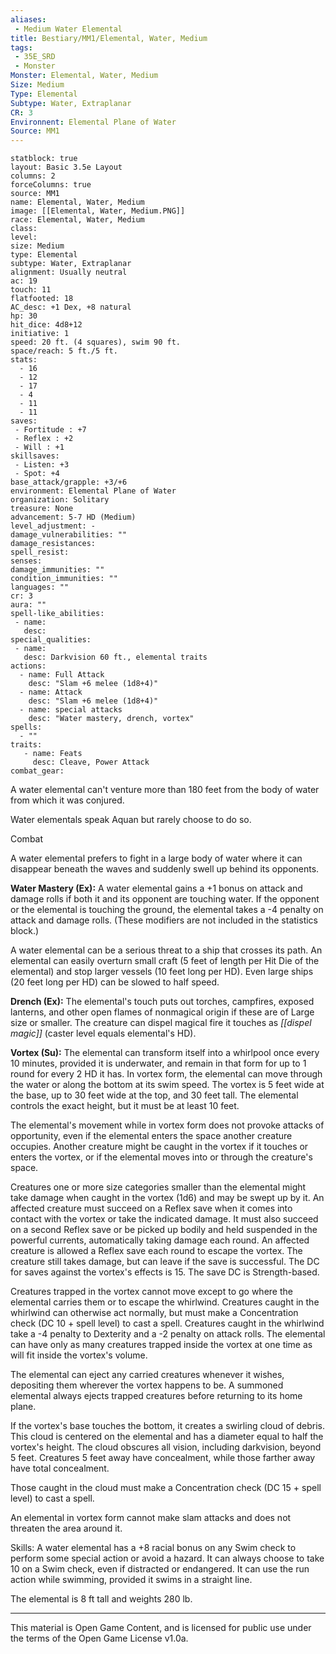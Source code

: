 ```yaml
---
aliases:
 - Medium Water Elemental
title: Bestiary/MM1/Elemental, Water, Medium
tags: 
 - 35E_SRD
 - Monster
Monster: Elemental, Water, Medium
Size: Medium
Type: Elemental
Subtype: Water, Extraplanar
CR: 3
Environnent: Elemental Plane of Water
Source: MM1
---
```


```statblock
statblock: true
layout: Basic 3.5e Layout
columns: 2
forceColumns: true
source: MM1 
name: Elemental, Water, Medium
image: [[Elemental, Water, Medium.PNG]]
race: Elemental, Water, Medium
class: 
level: 
size: Medium
type: Elemental
subtype: Water, Extraplanar
alignment: Usually neutral
ac: 19
touch: 11
flatfooted: 18
AC_desc: +1 Dex, +8 natural
hp: 30
hit_dice: 4d8+12
initiative: 1
speed: 20 ft. (4 squares), swim 90 ft.
space/reach: 5 ft./5 ft.
stats:
  - 16
  - 12
  - 17
  - 4
  - 11
  - 11
saves:
 - Fortitude : +7
 - Reflex : +2
 - Will : +1
skillsaves:
 - Listen: +3
 - Spot: +4
base_attack/grapple: +3/+6
environment: Elemental Plane of Water
organization: Solitary
treasure: None
advancement: 5-7 HD (Medium)
level_adjustment: -
damage_vulnerabilities: ""
damage_resistances: 
spell_resist: 
senses: 
damage_immunities: ""
condition_immunities: ""
languages: ""
cr: 3
aura: ""
spell-like_abilities:
 - name: 
   desc: 
special_qualities:
 - name:
   desc: Darkvision 60 ft., elemental traits
actions:
  - name: Full Attack
    desc: "Slam +6 melee (1d8+4)"
  - name: Attack
    desc: "Slam +6 melee (1d8+4)"
  - name: special attacks
    desc: "Water mastery, drench, vortex"
spells:
  - ""
traits:
   - name: Feats
     desc: Cleave, Power Attack
combat_gear:  
```


A water elemental can't venture more than 180 feet from the body of water from which it was conjured.

Water elementals speak Aquan but rarely choose to do so.

Combat

A water elemental prefers to fight in a large body of water where it can disappear beneath the waves and suddenly swell up behind its opponents.


**Water Mastery (Ex):** A water elemental gains a +1 bonus on attack and damage rolls if both it and its opponent are touching water. If the opponent or the elemental is touching the ground, the elemental takes a -4 penalty on attack and damage rolls. (These modifiers are not included in the statistics block.)

A water elemental can be a serious threat to a ship that crosses its path. An elemental can easily overturn small craft (5 feet of length per Hit Die of the elemental) and stop larger vessels (10 feet long per HD). Even large ships (20 feet long per HD) can be slowed to half speed.


**Drench (Ex):** The elemental's touch puts out torches, campfires, exposed lanterns, and other open flames of nonmagical origin if these are of Large size or smaller. The creature can dispel magical fire it touches as *[[dispel magic]]* (caster level equals elemental's HD).


**Vortex (Su):** The elemental can transform itself into a whirlpool once every 10 minutes, provided it is underwater, and remain in that form for up to 1 round for every 2 HD it has. In vortex form, the elemental can move through the water or along the bottom at its swim speed. The vortex is 5 feet wide at the base, up to 30 feet wide at the top, and 30 feet tall. The elemental controls the exact height, but it must be at least 10 feet.

The elemental's movement while in vortex form does not provoke attacks of opportunity, even if the elemental enters the space another creature occupies. Another creature might be caught in the vortex if it touches or enters the vortex, or if the elemental moves into or through the creature's space.

Creatures one or more size categories smaller than the elemental might take damage when caught in the vortex (1d6) and may be swept up by it. An affected creature must succeed on a Reflex save when it comes into contact with the vortex or take the indicated damage. It must also succeed on a second Reflex save or be picked up bodily and held suspended in the powerful currents, automatically taking damage each round. An affected creature is allowed a Reflex save each round to escape the vortex. The creature still takes damage, but can leave if the save is successful. The DC for saves against the vortex's effects is 15. The save DC is Strength-based.

Creatures trapped in the vortex cannot move except to go where the elemental carries them or to escape the whirlwind. Creatures caught in the whirlwind can otherwise act normally, but must make a Concentration check (DC 10 + spell level) to cast a spell. Creatures caught in the whirlwind take a -4 penalty to Dexterity and a -2 penalty on attack rolls. The elemental can have only as many creatures trapped inside the vortex at one time as will fit inside the vortex's volume.

The elemental can eject any carried creatures whenever it wishes, depositing them wherever the vortex happens to be. A summoned elemental always ejects trapped creatures before returning to its home plane.

If the vortex's base touches the bottom, it creates a swirling cloud of debris. This cloud is centered on the elemental and has a diameter equal to half the vortex's height. The cloud obscures all vision, including darkvision, beyond 5 feet. Creatures 5 feet away have concealment, while those farther away have total concealment.

Those caught in the cloud must make a Concentration check (DC 15 + spell level) to cast a spell.

An elemental in vortex form cannot make slam attacks and does not threaten the area around it.

Skills: A water elemental has a +8 racial bonus on any Swim check to perform some special action or avoid a hazard. It can always choose to take 10 on a Swim check, even if distracted or endangered. It can use the run action while swimming, provided it swims in a straight line.

The elemental is 8 ft tall and weights 280 lb.

---

This material is Open Game Content, and is licensed for public use under the terms of the Open Game License v1.0a.
